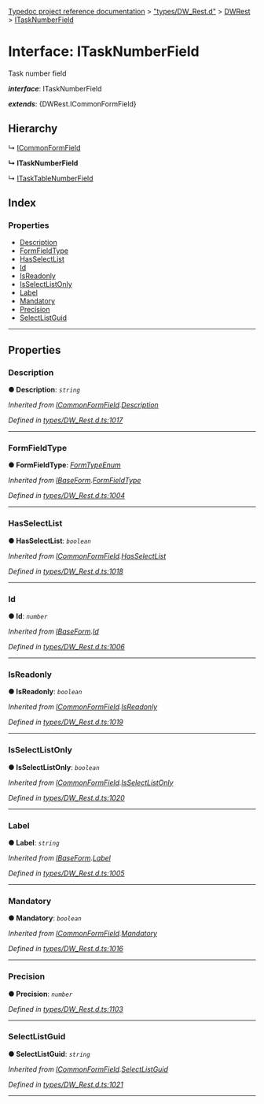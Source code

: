 [Typedoc project reference documentation](../README.md) > ["types/DW_Rest.d"](../modules/_types_dw_rest_d_.md) > [DWRest](../modules/_types_dw_rest_d_.dwrest.md) > [ITaskNumberField](../interfaces/_types_dw_rest_d_.dwrest.itasknumberfield.md)

# Interface: ITaskNumberField

Task number field

*__interface__*: ITaskNumberField

*__extends__*: {DWRest.ICommonFormField}

## Hierarchy

↳  [ICommonFormField](_types_dw_rest_d_.dwrest.icommonformfield.md)

**↳ ITaskNumberField**

↳  [ITaskTableNumberField](_types_dw_rest_d_.dwrest.itasktablenumberfield.md)

## Index

### Properties

* [Description](_types_dw_rest_d_.dwrest.itasknumberfield.md#description)
* [FormFieldType](_types_dw_rest_d_.dwrest.itasknumberfield.md#formfieldtype)
* [HasSelectList](_types_dw_rest_d_.dwrest.itasknumberfield.md#hasselectlist)
* [Id](_types_dw_rest_d_.dwrest.itasknumberfield.md#id)
* [IsReadonly](_types_dw_rest_d_.dwrest.itasknumberfield.md#isreadonly)
* [IsSelectListOnly](_types_dw_rest_d_.dwrest.itasknumberfield.md#isselectlistonly)
* [Label](_types_dw_rest_d_.dwrest.itasknumberfield.md#label)
* [Mandatory](_types_dw_rest_d_.dwrest.itasknumberfield.md#mandatory)
* [Precision](_types_dw_rest_d_.dwrest.itasknumberfield.md#precision)
* [SelectListGuid](_types_dw_rest_d_.dwrest.itasknumberfield.md#selectlistguid)

---

## Properties

<a id="description"></a>

###  Description

**● Description**: *`string`*

*Inherited from [ICommonFormField](_types_dw_rest_d_.dwrest.icommonformfield.md).[Description](_types_dw_rest_d_.dwrest.icommonformfield.md#description)*

*Defined in [types/DW_Rest.d.ts:1017](https://github.com/DocuWare/REST-Sample-TS/blob/22cf36b/src/types/DW_Rest.d.ts#L1017)*

___
<a id="formfieldtype"></a>

###  FormFieldType

**● FormFieldType**: *[FormTypeEnum](../enums/_types_dw_rest_d_.dwrest.formtypeenum.md)*

*Inherited from [IBaseForm](_types_dw_rest_d_.dwrest.ibaseform.md).[FormFieldType](_types_dw_rest_d_.dwrest.ibaseform.md#formfieldtype)*

*Defined in [types/DW_Rest.d.ts:1004](https://github.com/DocuWare/REST-Sample-TS/blob/22cf36b/src/types/DW_Rest.d.ts#L1004)*

___
<a id="hasselectlist"></a>

###  HasSelectList

**● HasSelectList**: *`boolean`*

*Inherited from [ICommonFormField](_types_dw_rest_d_.dwrest.icommonformfield.md).[HasSelectList](_types_dw_rest_d_.dwrest.icommonformfield.md#hasselectlist)*

*Defined in [types/DW_Rest.d.ts:1018](https://github.com/DocuWare/REST-Sample-TS/blob/22cf36b/src/types/DW_Rest.d.ts#L1018)*

___
<a id="id"></a>

###  Id

**● Id**: *`number`*

*Inherited from [IBaseForm](_types_dw_rest_d_.dwrest.ibaseform.md).[Id](_types_dw_rest_d_.dwrest.ibaseform.md#id)*

*Defined in [types/DW_Rest.d.ts:1006](https://github.com/DocuWare/REST-Sample-TS/blob/22cf36b/src/types/DW_Rest.d.ts#L1006)*

___
<a id="isreadonly"></a>

###  IsReadonly

**● IsReadonly**: *`boolean`*

*Inherited from [ICommonFormField](_types_dw_rest_d_.dwrest.icommonformfield.md).[IsReadonly](_types_dw_rest_d_.dwrest.icommonformfield.md#isreadonly)*

*Defined in [types/DW_Rest.d.ts:1019](https://github.com/DocuWare/REST-Sample-TS/blob/22cf36b/src/types/DW_Rest.d.ts#L1019)*

___
<a id="isselectlistonly"></a>

###  IsSelectListOnly

**● IsSelectListOnly**: *`boolean`*

*Inherited from [ICommonFormField](_types_dw_rest_d_.dwrest.icommonformfield.md).[IsSelectListOnly](_types_dw_rest_d_.dwrest.icommonformfield.md#isselectlistonly)*

*Defined in [types/DW_Rest.d.ts:1020](https://github.com/DocuWare/REST-Sample-TS/blob/22cf36b/src/types/DW_Rest.d.ts#L1020)*

___
<a id="label"></a>

###  Label

**● Label**: *`string`*

*Inherited from [IBaseForm](_types_dw_rest_d_.dwrest.ibaseform.md).[Label](_types_dw_rest_d_.dwrest.ibaseform.md#label)*

*Defined in [types/DW_Rest.d.ts:1005](https://github.com/DocuWare/REST-Sample-TS/blob/22cf36b/src/types/DW_Rest.d.ts#L1005)*

___
<a id="mandatory"></a>

###  Mandatory

**● Mandatory**: *`boolean`*

*Inherited from [ICommonFormField](_types_dw_rest_d_.dwrest.icommonformfield.md).[Mandatory](_types_dw_rest_d_.dwrest.icommonformfield.md#mandatory)*

*Defined in [types/DW_Rest.d.ts:1016](https://github.com/DocuWare/REST-Sample-TS/blob/22cf36b/src/types/DW_Rest.d.ts#L1016)*

___
<a id="precision"></a>

###  Precision

**● Precision**: *`number`*

*Defined in [types/DW_Rest.d.ts:1103](https://github.com/DocuWare/REST-Sample-TS/blob/22cf36b/src/types/DW_Rest.d.ts#L1103)*

___
<a id="selectlistguid"></a>

###  SelectListGuid

**● SelectListGuid**: *`string`*

*Inherited from [ICommonFormField](_types_dw_rest_d_.dwrest.icommonformfield.md).[SelectListGuid](_types_dw_rest_d_.dwrest.icommonformfield.md#selectlistguid)*

*Defined in [types/DW_Rest.d.ts:1021](https://github.com/DocuWare/REST-Sample-TS/blob/22cf36b/src/types/DW_Rest.d.ts#L1021)*

___

